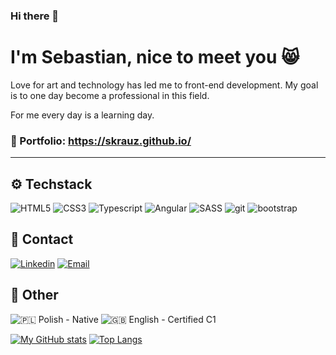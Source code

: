 ### Hi there 👋

# I'm Sebastian, nice to meet you 😸

Love for art and technology has led me to front-end development. My goal is to one day become a professional in this field.

For me every day is a learning day.

### 💎 Portfolio: https://skrauz.github.io/

<hr>

## ⚙️ Techstack
![HTML5](https://img.shields.io/badge/HTML5-e14b25?style=for-the-badge&logo=html5&logoColor=ffffff)
![CSS3](https://img.shields.io/badge/CSS3-225faa?style=for-the-badge&logo=css3&logoColor=ffffff)
![Typescript](https://img.shields.io/badge/Typescript-3178c6?style=for-the-badge&logo=typescript&logoColor=ffffff)
![Angular](https://img.shields.io/badge/Angular-c3002f?style=for-the-badge&logo=angular&logoColor=ffffff)
![SASS](https://img.shields.io/badge/SASS-bb5e89?style=for-the-badge&logo=sass&logoColor=ffffff)
![git](https://img.shields.io/badge/git-ea4d32?style=for-the-badge&logo=git&logoColor=ffffff)
![bootstrap](https://img.shields.io/badge/bootstrap-6d39b7?style=for-the-badge&logo=bootstrap&logoColor=ffffff)

## 📧 Contact
[![Linkedin](https://img.shields.io/badge/Linkedin-007ec6?style=for-the-badge&logo=linkedin&logoColor=ffffff)](https://www.linkedin.com/in/sebastian-krauzowicz-880683246/)
[![Email](https://img.shields.io/badge/Email-red?style=for-the-badge&logo=gmail&logoColor=ffffff)](mailto:krauzowiczs42@gmail.com)

## 🔶 Other
![🇵🇱 Polish - Native](https://img.shields.io/badge/🇵🇱_Polish-Native-orange?style=for-the-badge)
![🇬🇧 English - Certified C1](https://img.shields.io/badge/🇬🇧_English-Certified_C1-orange?style=for-the-badge)

[![My GitHub stats](https://github-readme-stats.vercel.app/api?username=Skrauz&show_icons=true&theme=radical)](https://github.com/Skrauz/github-readme-stats)
[![Top Langs](https://github-readme-stats.vercel.app/api/top-langs/?username=Skrauz&layout=compact&theme=radical)](https://github.com/anuraghazra/github-readme-stats)

<!--
**Skrauz/Skrauz** is a ✨ _special_ ✨ repository because its `README.md` (this file) appears on your GitHub profile.

Here are some ideas to get you started:

- 🔭 I’m currently working on ...
- 🌱 I’m currently learning ...
- 👯 I’m looking to collaborate on ...
- 🤔 I’m looking for help with ...
- 💬 Ask me about ...
- 📫 How to reach me: ...
- 😄 Pronouns: ...
- ⚡ Fun fact: ...
-->
